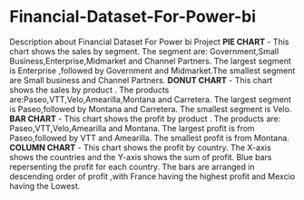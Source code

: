 # Financial-Dataset-For-Power-bi
Description about Financial Dataset For Power bi Project
**PIE CHART** - This chart shows the sales by segment. The segment are: Government,Small Business,Enterprise,Midmarket and Channel Partners. The largest segment is Enterprise ,followed by Government and Midmarket.The smallest segment are Small business and Channel Partners.
**DONUT CHART** - This chart shows the sales by product . The products are:Paseo,VTT,Velo,Amearilla,Montana and Carretera. The largest segment is Paseo,followed by Montana and Carretera. The smallest segment is Velo.
**BAR CHART** -   This chart shows the profit by product . The products are: Paseo,VTT,Velo,Amearilla and Montana. The largest profit is from Paseo,followed by VTT and Amearilla. The smallest profit is from Montana.
**COLUMN CHART** - This chart shows the profit by country. The X-axis shows the countries and the Y-axis shows the sum of profit. Blue bars repersenting the profit for each country. The bars are arranged in descending order of profit ,with France having the highest profit and Mexcio having the Lowest.
